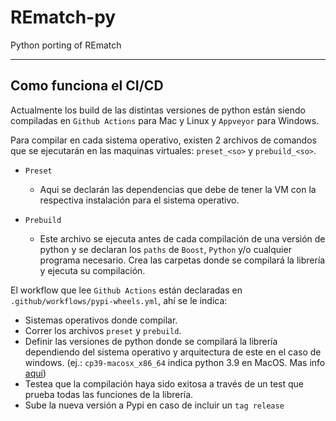 # REmatch-py
Python porting of REmatch


---
## Como funciona el CI/CD

Actualmente los build de las distintas versiones de python están siendo compiladas en `Github Actions` para Mac y Linux y `Appveyor` para Windows.

Para compilar en cada sistema operativo, existen 2 archivos de comandos que se ejecutarán en las maquinas virtuales: `preset_<so>` y `prebuild_<so>`.

- `Preset`
    - Aqui se declarán las dependencias que debe de tener la VM con la respectiva instalación para el sistema operativo.

- `Prebuild`
    - Este archivo se ejecuta antes de cada compilación de una versión de python y se declaran los `paths` de `Boost`, `Python` y/o cualquier programa necesario. Crea las carpetas donde se compilará la librería y ejecuta su compilación.

El workflow que lee `Github Actions` están declaradas en `.github/workflows/pypi-wheels.yml`, ahí se le indica:
 - Sistemas operativos donde compilar.
 - Correr los archivos `preset` y `prebuild`.
 - Definir las versiones de python donde se compilará la librería dependiendo del sistema operativo y arquitectura de este en el caso de windows. (ej.: `cp39-macosx_x86_64` indica python  3.9 en MacOS. Mas info [aquí](https://cibuildwheel.readthedocs.io/en/latest/options/))
 - Testea que la compilación haya sido exitosa a través de un test que prueba todas las funciones de la librería.
 - Sube la nueva versión a Pypi en caso de incluir un `tag release`